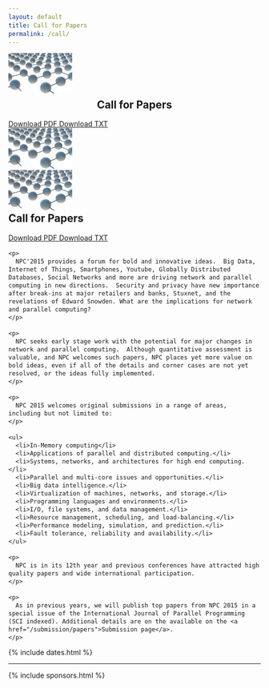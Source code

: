 ```yaml
---
layout: default
title: Call for Papers
permalink: /call/
---
```


<div class="row">
  <div class="col-md-7">
    <div class="row hidden-xs">
      <div class="col-md-3 col-sm-2"><img src="/images/NPC_Logo_v2.jpg" class="img-responsive"></div>
      <div class="col-md-6 col-sm-8 text-center">
        <h2 style="text-align: center; margin-top: 0.3em">Call for Papers</h2>
        <a href="/files/CFP_NPC2015_v12.pdf" alt="download PDF version" class="btn btn-default pull-left">
          Download PDF
        </a>
        <a href="/files/CFP_NPC2015_v12.txt" alt="download text version" class="btn btn-default pull-right">
          Download TXT
        </a>
      </div>
      <div class="col-md-3 col-sm-2"><img src="/images/NPC_Logo_v2.jpg" class="img-responsive"></div>
    </div>
    <div class="row hidden-sm hidden-md hidden-lg">
      <div class="col-xs-3">
        <img src="/images/NPC_Logo_v2.jpg" class="img-responsive">
      </div>
      <div class="col-xs-6">
        <h2 style="margin-top: 0">Call for Papers</h2>
        <a href="/files/CFP_NPC2015_v12.pdf" alt="download PDF version" class="btn btn-default">
          Download PDF
        </a>
        <a href="/files/CFP_NPC2015_v12.txt" alt="download text version" class="btn btn-default">
          Download TXT
        </a>
      </div>
    </div>
    
    <p>
      NPC'2015 provides a forum for bold and innovative ideas.  Big Data, Internet of Things, Smartphones, Youtube, Globally Distributed Databases, Social Networks and more are driving network and parallel computing in new directions.  Security and privacy have new importance after break-ins at major retailers and banks, Stuxnet, and the revelations of Edward Snowden. What are the implications for network and parallel computing?
    </p>

    <p>
      NPC seeks early stage work with the potential for major changes in network and parallel computing.  Although quantitative assessment is valuable, and NPC welcomes such papers, NPC places yet more value on bold ideas, even if all of the details and corner cases are not yet resolved, or the ideas fully implemented.
    </p>

    <p>
      NPC 2015 welcomes original submissions in a range of areas, including but not limited to:
    </p>

    <ul>
      <li>In-Memory computing</li>
      <li>Applications of parallel and distributed computing.</li>
      <li>Systems, networks, and architectures for high end computing.</li>
      <li>Parallel and multi-core issues and opportunities.</li>
      <li>Big data intelligence.</li>
      <li>Virtualization of machines, networks, and storage.</li>
      <li>Programming languages and environments.</li>
      <li>I/O, file systems, and data management.</li>
      <li>Resource management, scheduling, and load-balancing.</li>
      <li>Performance modeling, simulation, and prediction.</li>
      <li>Fault tolerance, reliability and availability.</li>
    </ul>

    <p>
      NPC is in its 12th year and previous conferences have attracted high quality papers and wide international participation.
    </p>
    
    <p>
      As in previous years, we will publish top papers from NPC 2015 in a special issue of the International Journal of Parallel Programming (SCI indexed). Additional details are on the available on the <a href="/submission/papers">Submission page</a>.
    </p>
    
  </div>
  <div class="col-md-5 col-sm-12 text-center">
    {% include dates.html %}
    <hr>
    {% include sponsors.html %}
  </div>
</div>
